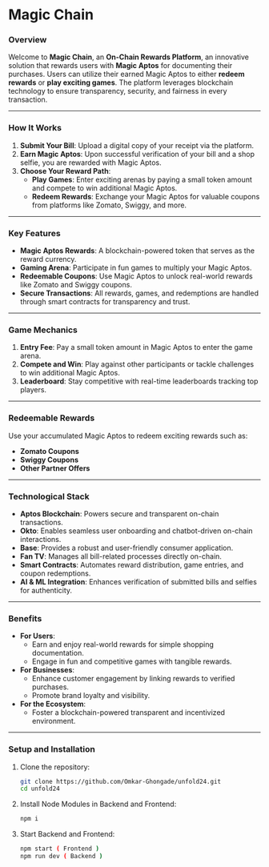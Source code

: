 # **Magic Chain**  

### **Overview**  
Welcome to **Magic Chain**, an **On-Chain Rewards Platform**, an innovative solution that rewards users with **Magic Aptos** for documenting their purchases. Users can utilize their earned Magic Aptos to either **redeem rewards** or **play exciting games**. The platform leverages blockchain technology to ensure transparency, security, and fairness in every transaction.  

---

### **How It Works**  
1. **Submit Your Bill**: Upload a digital copy of your receipt via the platform.  
2. **Earn Magic Aptos**: Upon successful verification of your bill and a shop selfie, you are rewarded with Magic Aptos.  
3. **Choose Your Reward Path**:  
   - **Play Games**: Enter exciting arenas by paying a small token amount and compete to win additional Magic Aptos.  
   - **Redeem Rewards**: Exchange your Magic Aptos for valuable coupons from platforms like Zomato, Swiggy, and more.  

---

### **Key Features**  
- **Magic Aptos Rewards**: A blockchain-powered token that serves as the reward currency.  
- **Gaming Arena**: Participate in fun games to multiply your Magic Aptos.  
- **Redeemable Coupons**: Use Magic Aptos to unlock real-world rewards like Zomato and Swiggy coupons.  
- **Secure Transactions**: All rewards, games, and redemptions are handled through smart contracts for transparency and trust.  

---

### **Game Mechanics**  
1. **Entry Fee**: Pay a small token amount in Magic Aptos to enter the game arena.  
2. **Compete and Win**: Play against other participants or tackle challenges to win additional Magic Aptos.  
3. **Leaderboard**: Stay competitive with real-time leaderboards tracking top players.  

---

### **Redeemable Rewards**  
Use your accumulated Magic Aptos to redeem exciting rewards such as:  
- **Zomato Coupons**  
- **Swiggy Coupons**  
- **Other Partner Offers**  

---

### **Technological Stack**  
- **Aptos Blockchain**: Powers secure and transparent on-chain transactions.  
- **Okto**: Enables seamless user onboarding and chatbot-driven on-chain interactions.  
- **Base**: Provides a robust and user-friendly consumer application.  
- **Fan TV**: Manages all bill-related processes directly on-chain.  
- **Smart Contracts**: Automates reward distribution, game entries, and coupon redemptions.  
- **AI & ML Integration**: Enhances verification of submitted bills and selfies for authenticity.  

---

### **Benefits**  
- **For Users**:  
  - Earn and enjoy real-world rewards for simple shopping documentation.  
  - Engage in fun and competitive games with tangible rewards.  
- **For Businesses**:  
  - Enhance customer engagement by linking rewards to verified purchases.  
  - Promote brand loyalty and visibility.  
- **For the Ecosystem**:  
  - Foster a blockchain-powered transparent and incentivized environment.  

---

### **Setup and Installation**  
1. Clone the repository:  
   ```bash
   git clone https://github.com/Omkar-Ghongade/unfold24.git
   cd unfold24

2. Install Node Modules in Backend and Frontend:  
   ```bash
   npm i

3. Start Backend and Frontend:  
   ```bash
   npm start ( Frontend )
   npm run dev ( Backend )
